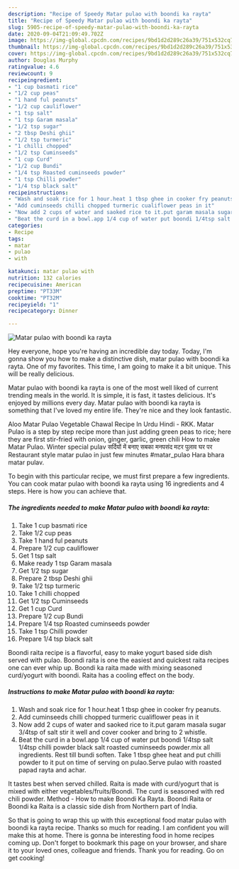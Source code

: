```yaml
---
description: "Recipe of Speedy Matar pulao with boondi ka rayta"
title: "Recipe of Speedy Matar pulao with boondi ka rayta"
slug: 5905-recipe-of-speedy-matar-pulao-with-boondi-ka-rayta
date: 2020-09-04T21:09:49.702Z
image: https://img-global.cpcdn.com/recipes/9bd1d2d289c26a39/751x532cq70/matar-pulao-with-boondi-ka-rayta-recipe-main-photo.jpg
thumbnail: https://img-global.cpcdn.com/recipes/9bd1d2d289c26a39/751x532cq70/matar-pulao-with-boondi-ka-rayta-recipe-main-photo.jpg
cover: https://img-global.cpcdn.com/recipes/9bd1d2d289c26a39/751x532cq70/matar-pulao-with-boondi-ka-rayta-recipe-main-photo.jpg
author: Douglas Murphy
ratingvalue: 4.6
reviewcount: 9
recipeingredient:
- "1 cup basmati rice"
- "1/2 cup peas"
- "1 hand ful peanuts"
- "1/2 cup cauliflower"
- "1 tsp salt"
- "1 tsp Garam masala"
- "1/2 tsp sugar"
- "2 tbsp Deshi ghii"
- "1/2 tsp turmeric"
- "1 chilli chopped"
- "1/2 tsp Cuminseeds"
- "1 cup Curd"
- "1/2 cup Bundi"
- "1/4 tsp Roasted cuminseeds powder"
- "1 tsp Chilli powder"
- "1/4 tsp black salt"
recipeinstructions:
- "Wash and soak rice for 1 hour.heat 1 tbsp ghee in cooker fry peanuts."
- "Add cuminseeds chilli chopped turmeric cualiflower peas in it"
- "Now add 2 cups of water and saoked rice to it.put garam masala sugar 3/4tsp of salt stir it well and cover cooker and bring to 2 whistle."
- "Beat the curd in a bowl.app 1/4 cup of water put boondi 1/4tsp salt 1/4tsp chilli powder black salt roasted cuminseeds powder.mix all ingredients. Rest till bundi soften. Take 1 tbsp ghee heat and put chilli powder to it put on time of serving on pulao.Serve pulao with roasted papad rayta and achar."
categories:
- Recipe
tags:
- matar
- pulao
- with

katakunci: matar pulao with 
nutrition: 132 calories
recipecuisine: American
preptime: "PT33M"
cooktime: "PT32M"
recipeyield: "1"
recipecategory: Dinner

---
```



![Matar pulao with boondi ka rayta](https://img-global.cpcdn.com/recipes/9bd1d2d289c26a39/751x532cq70/matar-pulao-with-boondi-ka-rayta-recipe-main-photo.jpg)

Hey everyone, hope you're having an incredible day today. Today, I'm gonna show you how to make a distinctive dish, matar pulao with boondi ka rayta. One of my favorites. This time, I am going to make it a bit unique. This will be really delicious.

Matar pulao with boondi ka rayta is one of the most well liked of current trending meals in the world. It is simple, it is fast, it tastes delicious. It's enjoyed by millions every day. Matar pulao with boondi ka rayta is something that I've loved my entire life. They're nice and they look fantastic.

Aloo Matar Pulao Vegetable Chawal Recipe In Urdu Hindi - RKK. Matar Pulao is a step by step recipe more than just adding green peas to rice; here they are first stir-fried with onion, ginger, garlic, green chili How to make Matar Pulao. Winter special pulav सर्दियों में बनाए सबका मनपसंद मटर पुलाव घर पर Restaurant style matar pulao in just few minutes #matar_pulao Hara bhara matar pulav.


To begin with this particular recipe, we must first prepare a few ingredients. You can cook matar pulao with boondi ka rayta using 16 ingredients and 4 steps. Here is how you can achieve that.

<!--inarticleads1-->

##### The ingredients needed to make Matar pulao with boondi ka rayta:

1. Take 1 cup basmati rice
1. Take 1/2 cup peas
1. Take 1 hand ful peanuts
1. Prepare 1/2 cup cauliflower
1. Get 1 tsp salt
1. Make ready 1 tsp Garam masala
1. Get 1/2 tsp sugar
1. Prepare 2 tbsp Deshi ghii
1. Take 1/2 tsp turmeric
1. Take 1 chilli chopped
1. Get 1/2 tsp Cuminseeds
1. Get 1 cup Curd
1. Prepare 1/2 cup Bundi
1. Prepare 1/4 tsp Roasted cuminseeds powder
1. Take 1 tsp Chilli powder
1. Prepare 1/4 tsp black salt


Boondi raita recipe is a flavorful, easy to make yogurt based side dish served with pulao. Boondi raita is one the easiest and quickest raita recipes one can ever whip up. Boondi ka raita made with mixing seasoned curd/yogurt with boondi. Raita has a cooling effect on the body. 

<!--inarticleads2-->

##### Instructions to make Matar pulao with boondi ka rayta:

1. Wash and soak rice for 1 hour.heat 1 tbsp ghee in cooker fry peanuts.
1. Add cuminseeds chilli chopped turmeric cualiflower peas in it
1. Now add 2 cups of water and saoked rice to it.put garam masala sugar 3/4tsp of salt stir it well and cover cooker and bring to 2 whistle.
1. Beat the curd in a bowl.app 1/4 cup of water put boondi 1/4tsp salt 1/4tsp chilli powder black salt roasted cuminseeds powder.mix all ingredients. Rest till bundi soften. Take 1 tbsp ghee heat and put chilli powder to it put on time of serving on pulao.Serve pulao with roasted papad rayta and achar.


It tastes best when served chilled. Raita is made with curd/yogurt that is mixed with either vegetables/fruits/Boondi. The curd is seasoned with red chili powder. Method - How to make Boondi Ka Rayta. Boondi Raita or Boondi ka Raita is a classic side dish from Northern part of India. 

So that is going to wrap this up with this exceptional food matar pulao with boondi ka rayta recipe. Thanks so much for reading. I am confident you will make this at home. There is gonna be interesting food in home recipes coming up. Don't forget to bookmark this page on your browser, and share it to your loved ones, colleague and friends. Thank you for reading. Go on get cooking!

